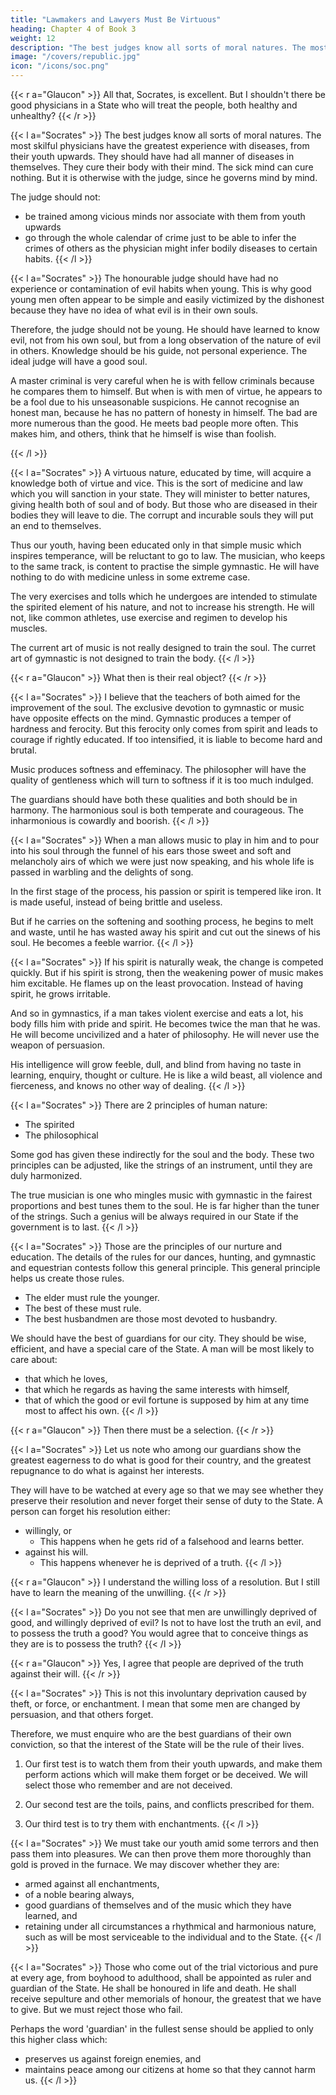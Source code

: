```yaml
---
title: "Lawmakers and Lawyers Must Be Virtuous"
heading: Chapter 4 of Book 3
weight: 12
description: "The best judges know all sorts of moral natures. The most skilful physicians have the greatest experience with diseases, from their youth upwards"
image: "/covers/republic.jpg"
icon: "/icons/soc.png"
---
```




{{< r a="Glaucon" >}}
All that, Socrates, is excellent. But I shouldn't there be good physicians in a State who will treat the people, both healthy and unhealthy?
{{< /r >}}

{{< l a="Socrates" >}}
The best judges know all sorts of moral natures. The most skilful physicians have the greatest experience with diseases, from their youth upwards. They should have had all manner of diseases in themselves. <!-- I think that the body is not the instrument with which they cure the body. In that case we could not allow them ever to be or to have been sickly. But  --> They cure their body with their mind. The sick mind can cure nothing. But it is otherwise with the judge, since he governs mind by mind.

The judge should not:
- be trained among vicious minds nor associate with them from youth upwards
- go through the whole calendar of crime just to be able to infer the crimes of others as the physician might infer bodily diseases to certain habits.
{{< /l >}}


{{< l a="Socrates" >}}
The honourable judge should have had no experience or contamination of evil habits when young. This is why good young men often appear to be simple and easily victimized by the dishonest because they have no idea of what evil is in their own souls.

Therefore, the judge should not be young. He should have learned to know evil, not from his own soul, but from a long observation of the nature of evil in others.
Knowledge should be his guide, not personal experience. The ideal judge will have a good soul. 

A master criminal is very careful when he is with fellow criminals because he compares them to himself. But when is with men of virtue, he appears to be a fool due to his unseasonable suspicions. He cannot recognise an honest man, because he has no pattern of honesty in himself. The bad are more numerous than the good. He meets bad people more often. This makes him, and others, think that he himself is wise than foolish.
<!-- Then the good and wise judge whom we are seeking is not this man, but the other.
For vice cannot know virtue. -->
<!-- I think that the virtuous, and not the vicious, has wisdom. -->
{{< /l >}}


{{< l a="Socrates" >}}
A virtuous nature, educated by time, will acquire a knowledge both of virtue and vice. This is the sort of medicine and law which you will sanction in your state. They will minister to better natures, giving health both of soul and of body. But those who are diseased in their bodies they will leave to die. The corrupt and incurable souls they will put an end to themselves.

Thus our youth, having been educated only in that simple music which inspires temperance, will be reluctant to go to law. The musician, who keeps to the same track, is content to practise the simple gymnastic. He will have nothing to do with medicine unless in some extreme case.

The very exercises and tolls which he undergoes are intended to stimulate the spirited element of his nature, and not to increase his strength. He will not, like common athletes, use exercise and regimen to develop his muscles.

The current art of music is not really designed to train the soul. The curret art of gymnastic is not designed to train the body. 
{{< /l >}}

{{< r a="Glaucon" >}}
What then is their real object?
{{< /r >}}

{{< l a="Socrates" >}}
I believe that the teachers of both aimed for the improvement of the soul. The exclusive devotion to gymnastic or music have opposite effects on the mind. Gymnastic produces a temper of hardness and ferocity. But this ferocity only comes from spirit and leads to courage if rightly educated. If too intensified, it is liable to become hard and brutal.

Music produces softness and effeminacy. The philosopher will have the quality of gentleness which will turn to softness if it is too much indulged.

<!-- But if educated rightly, will be gentle and moderate. -->
The guardians should have both these qualities and both should be in harmony. The harmonious soul is both temperate and courageous. The inharmonious is cowardly and boorish.
{{< /l >}}



{{< l a="Socrates" >}}
When a man allows music to play in him and to pour into his soul through the funnel of his ears those sweet and soft and melancholy airs of which we were just now speaking, and his whole life is passed in warbling and the delights of song.

In the first stage of the process, his passion or spirit is tempered like iron. It is made useful, instead of being brittle and useless.

But if he carries on the softening and soothing process, he begins to melt and waste, until he has wasted away his spirit and cut out the sinews of his soul. He becomes a feeble warrior.
{{< /l >}}


{{< l a="Socrates" >}}
If his spirit is naturally weak, the change is competed quickly. But if his spirit is strong, then the weakening power of music makes him excitable. He flames up on the least provocation. Instead of having spirit, he grows irritable. <!--  and passionate and is quite impracticable. -->

And so in gymnastics, if a man takes violent exercise and eats a lot, his body fills him with pride and spirit. He becomes twice the man that he was. He will become uncivilized and a hater of philosophy. He will never use the weapon of persuasion. 

His intelligence will grow feeble, dull, and blind from having no taste in learning, enquiry, thought or culture. He is like a wild beast, all violence and fierceness, and knows no other way of dealing.
{{< /l >}}
<!-- is a great feeder, and the reverse of a great student of music and philosophy, at first the high condition of 
, and  -->
<!-- , if he does nothing else and holds no converse with the Muses. -->
<!-- His mind will never wake up or receive nourishment.
His senses will not be purged of their mists. -->

<!-- He lives in all ignorance and evil conditions.
He has no sense of propriety and grace.
 -->


{{< l a="Socrates" >}}
There are 2 principles of human nature:
- The spirited
- The philosophical

Some god has given these indirectly for the soul and the body. These two principles can be adjusted, like the strings of an instrument, until they are duly harmonized.

The true musician is one who mingles music with gymnastic in the fairest proportions and best tunes them to the soul. He is far higher than the tuner of the strings. Such a genius will be always required in our State if the government is to last.
{{< /l >}}


{{< l a="Socrates" >}}
Those are the principles of our nurture and education. The details of the rules for our dances, hunting, and gymnastic and equestrian contests follow this general principle. This general principle helps us create those rules.

- The elder must rule the younger.
- The best of these must rule.
- The best husbandmen are those most devoted to husbandry.

We should have the best of guardians for our city. They should be wise, efficient, and have a special care of the State. A man will be most likely to care about:
- that which he loves,
- that which he regards as having the same interests with himself,
- that of which the good or evil fortune is supposed by him at any time most to affect his own.
{{< /l >}}


{{< r a="Glaucon" >}}
Then there must be a selection.
{{< /r >}}


{{< l a="Socrates" >}}
Let us note who among our guardians show the greatest eagerness to do what is good for their country, and the greatest repugnance to do what is against her interests.

They will have to be watched at every age so that we may see whether they preserve their resolution and never forget their sense of duty to the State.
A person can forget his resolution either:
- willingly, or
  - This happens when he gets rid of a falsehood and learns better.
- against his will.
  - This happens whenever he is deprived of a truth.
{{< /l >}}


{{< r a="Glaucon" >}}
I understand the willing loss of a resolution. But I still have to learn the meaning of the unwilling.
{{< /r >}}

{{< l a="Socrates" >}}
Do you not see that men are unwillingly deprived of good, and willingly deprived of evil? Is not to have lost the truth an evil, and to possess the truth a good? You would agree that to conceive things as they are is to possess the truth?
{{< /l >}}

{{< r a="Glaucon" >}}
Yes, I agree that people are deprived of the truth against their will.
{{< /r >}}


{{< l a="Socrates" >}}
This is not this involuntary deprivation caused by theft, or force, or enchantment. I mean that some men are changed by persuasion, and that others forget.
<!-- "Theft" is in argument stealing stealing away the hearts of one class, and in time stealing those of the other.
The victims are forced to change their opinion, compelled by violence of pain or grief.
The enchanted are those who change their minds under:
the softer influence of pleasure, or
the sterner influence of fear. -->

Therefore, we must enquire who are the best guardians of their own conviction, so that the interest of the State will be the rule of their lives.

1. Our first test is to watch them from their youth upwards, and make them perform actions which will make them forget or be deceived. We will select those who remember and are not deceived.

2. Our second test are the toils, pains, and conflicts prescribed for them.

3. Our third test is to try them with enchantments.
{{< /l >}}


<!-- These will give further proof of the same qualities.
We will see whether their behaviour will be like those who take colts amid tumult to see if they timid. -->

{{< l a="Socrates" >}}
We must take our youth amid some terrors and then pass them into pleasures. We can then prove them more thoroughly than gold is proved in the furnace. We may discover whether they are:
- armed against all enchantments,
- of a noble bearing always,
- good guardians of themselves and of the music which they have learned, and
- retaining under all circumstances a rhythmical and harmonious nature, such as will be most serviceable to the individual and to the State.
{{< /l >}}


{{< l a="Socrates" >}}
Those who come out of the trial victorious and pure at every age, from boyhood to adulthood, shall be appointed as ruler and guardian of the State. He shall be honoured in life and death. He shall receive sepulture and other memorials of honour, the greatest that we have to give. But we must reject those who fail.
<!-- Our rulers and guardians should generally be chosen this way. -->
Perhaps the word 'guardian' in the fullest sense should be applied to only this higher class which:
- preserves us against foreign enemies, and
- maintains peace among our citizens at home so that they cannot harm us.
{{< /l >}}
